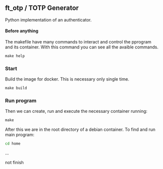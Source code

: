 ## ft_otp / TOTP Generator

Python implementation of an authenticator.

#### Before anything

The makefile have many commands to interact and control the pprogram and its container.
With this command you can see all the avaible commands.

````Makefile
make help
````

### Start
Build the image for docker. This is necessary only single time.

````Makefile
make build
````



### Run program

Then we can create, run and execute the necessary container running:

````Makefile
make
````

After this we are in the root directory of a debian container. To find  and run 
main program:

````bash
cd home
````

...

not finish